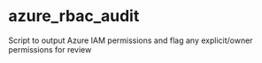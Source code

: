 # azure_rbac_audit
Script to output Azure IAM permissions and flag any explicit/owner permissions for review

